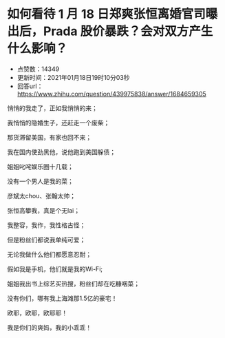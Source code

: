 # 如何看待 1 月 18 日郑爽张恒离婚官司曝出后，Prada 股价暴跌？会对双方产生什么影响？
- 点赞数：14349
- 更新时间：2021年01月18日19时10分03秒
- 回答url：https://www.zhihu.com/question/439975838/answer/1684659305
<body>
 <p data-pid="TWl77HZS">悄悄的我走了，正如我悄悄的来；</p>
 <p data-pid="Tgr5SR3Y">我悄悄的隐婚生子，还赶走一个废柴；</p>
 <p data-pid="n5qkUIjJ">那货滞留美国，有家也回不来；</p>
 <p data-pid="CJLkSkqJ">我在国内使劲黑他，说他跑到美国躲债；</p>
 <p data-pid="vaaiZsYz">姐姐叱咤娱乐圈十几载；</p>
 <p data-pid="Y-oW8fZS">没有一个男人是我的菜；</p>
 <p data-pid="E0btMTed">彦斌太chou、张翰太帅；</p>
 <p data-pid="tcE0BYHC">张恒高攀我，真是个无lai；</p>
 <p data-pid="NPMX1YJx">我整容，我作，我性格古怪；</p>
 <p data-pid="W-OdAtPb">但是粉丝们都说我单纯可爱；</p>
 <p data-pid="_jElCKEn">无论我做什么他们都愿意忍耐；</p>
 <p data-pid="dzyehuO_">假如我是手机，他们就是我的Wi-Fi;</p>
 <p data-pid="XaKJzjLJ">姐姐我出书上综艺买热搜，粉丝们却在吃糠咽菜；</p>
 <p data-pid="xyor3wNn">没有你们，哪有我上海滩那1.5亿的豪宅！</p>
 <p data-pid="92oricJj">欧耶，欧耶，欧耶耶！</p>
 <p data-pid="fswjnqcw">我是你们的爽妈，我的小乖乖！</p>
</body>